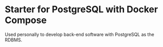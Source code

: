 # Starter for PostgreSQL with Docker Compose

Used personally to develop back-end software with PostgreSQL as the RDBMS.